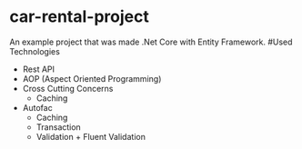 # car-rental-project
An example project that was made .Net Core with Entity Framework.
 #Used Technologies
 - Rest API
 - AOP (Aspect Oriented Programming)
 - Cross Cutting Concerns
      + Caching
 - Autofac
      + Caching
      + Transaction
      + Validation
             + Fluent Validation
 
 

